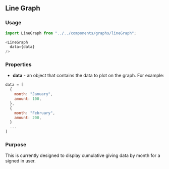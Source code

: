 ## Line Graph

### Usage

```js
import LineGraph from "../../components/graphs/lineGraph";

<LineGraph
  data={data}
/>
```

### Properties

* **data** - an object that contains the data to plot on the graph. For example:

```js
data = [
  {
    month: "January",
    amount: 100,
  },
  {
    month: "February",
    amount: 200,
  }
  ...
]
```

### Purpose

This is currently designed to display cumulative giving data by month for a signed in user.